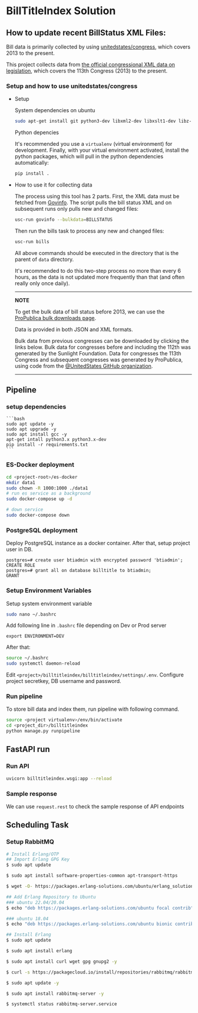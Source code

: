 BillTitleIndex Solution
=======================

## How to update recent BillStatus XML Files:

Bill data is primarily collected by using [unitedstates/congress](https://github.com/acxz/congress/tree/python-package), which covers 2013 to the present.

This project collects data from [the official congressional XML data on legislation](https://github.com/usgpo/bill-status), which covers the 113th Congress (2013) to the present.

### Setup and how to use unitedstates/congress
- Setup

    System dependencies on ubuntu
    
    ```bash
    sudo apt-get install git python3-dev libxml2-dev libxslt1-dev libz-dev python3-pip python3-venv
    ```

    Python depencies
    
    It's recommended you use a `virtualenv` (virtual environment) for development. Finally, with your virtual environment activated, install the python packages, which will pull in the python dependencies automatically:

    ```bash
    pip install .
    ```

- How to use it for collecting data

    The process using this tool has 2 parts. First, the XML data must be fetched from [Govinfo](https://www.govinfo.gov/). The script pulls the bill status XML and on subsequent runs only pulls new and changed files:

    ```bash
    usc-run govinfo --bulkdata=BILLSTATUS
    ```

    Then run the bills task to process any new and changed files:

    ```bash
    usc-run bills
    ```

    All above commands should be executed in the directory that is the parent of `data` directory.

    It's recommended to do this two-step process no more than every 6 hours, as the data is not updated more frequently than that (and often really only once daily).

    ---
    **NOTE**

    To get the bulk data of bill status before 2013, we can use the [ProPublica bulk downloads page](https://www.propublica.org/datastore/dataset/congressional-data-bulk-legislation-bills). 
    
    Data is provided in both JSON and XML formats.
    
    Bulk data from previous congresses can be downloaded by clicking the links below. Bulk data for congresses before and including the 112th was generated by the Sunlight Foundation. Data for congresses the 113th Congress and subsequent congresses was generated by ProPublica, using code from the [@UnitedStates GitHub organization](https://github.com/unitedstates).

    ---

## Pipeline

### setup dependencies

    ```bash
    sudo apt update -y
    sudo apt upgrade -y
    sudo apt install gcc -y
    apt-get intall python3.x python3.x-dev
    pip install -r requirements.txt
    ```

### ES-Docker deployment

```bash
cd <project-root>/es-docker
mkdir data1
sudo chown -R 1000:1000 ./data1
# run es service as a background
sudo docker-compose up -d

# down service
sudo docker-compose down
```

### PostgreSQL deployment

Deploy PostgreSQL instance as a docker container. After that, setup project user in DB.
```postgresql
postgres=# create user btiadmin with encrypted password 'btiadmin';
CREATE ROLE
postgres=# grant all on database billtitle to btiadmin;
GRANT
```

### Setup Environment Variables

Setup system environment variable
```bash
sudo nano ~/.bashrc
```

Add following line in `.bashrc` file depending on Dev or Prod server
```edit
export ENVIRONMENT=DEV
```

After that:
```bash
source ~/.bashrc
sudo systemctl daemon-reload
```
Edit `<project>/billtitleindex/billtitleindex/settings/.env`. Configure project secretkey, DB username and password.

### Run pipeline

To store bill data and index them, run pipeline with following command.    

```bash
source <project virtualenv>/env/bin/activate
cd <project_dir>/billtitleindex
python manage.py runpipeline
```

## FastAPI run

### Run API

```bash
uvicorn billtitleindex.wsgi:app --reload
```

### Sample response

We can use `request.rest` to check the sample response of API endpoints

## Scheduling Task

### Setup RabbitMQ

```bash
# Install Erlang/OTP
## Import Erlang GPG Key
$ sudo apt update

$ sudo apt install software-properties-common apt-transport-https

$ wget -O- https://packages.erlang-solutions.com/ubuntu/erlang_solutions.asc | sudo apt-key add -

## Add Erlang Repository to Ubuntu
### ubuntu 22.04/20.04
$ echo "deb https://packages.erlang-solutions.com/ubuntu focal contrib" | sudo tee /etc/apt/sources.list.d/erlang.list

### ubuntu 18.04
$ echo "deb https://packages.erlang-solutions.com/ubuntu bionic contrib" | sudo tee /etc/apt/sources.list.d/erlang.list

## Install Erlang
$ sudo apt update

$ sudo apt install erlang

$ sudo apt install curl wget gpg gnupg2 -y

$ curl -s https://packagecloud.io/install/repositories/rabbitmq/rabbitmq-server/script.deb.sh | sudo bash

$ sudo apt update -y

$ sudo apt install rabbitmq-server -y

$ systemctl status rabbitmq-server.service
```